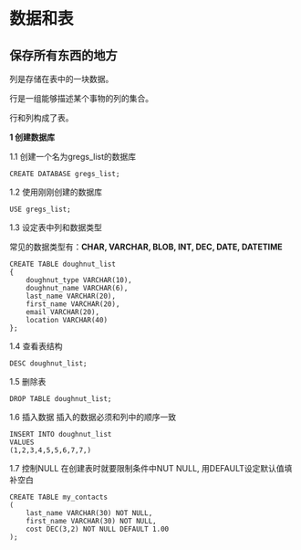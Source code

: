 # 数据和表
## 保存所有东西的地方
列是存储在表中的一块数据。

行是一组能够描述某个事物的列的集合。

行和列构成了表。

**1 创建数据库**

1.1 创建一个名为gregs_list的数据库

```
CREATE DATABASE gregs_list;
```
1.2 使用刚刚创建的数据库

```
USE gregs_list;
```
1.3 设定表中列和数据类型

常见的数据类型有：**CHAR, VARCHAR, BLOB, INT, DEC, DATE, DATETIME**

```
CREATE TABLE doughnut_list
{
	doughnut_type VARCHAR(10),
	doughnut_name VARCHAR(6),
	last_name VARCHAR(20),
	first_name VARCHAR(20),
	email VARCHAR(20),
	location VARCHAR(40)
};
```
1.4 查看表结构

```
DESC doughnut_list;
```
1.5 删除表

```
DROP TABLE doughnut_list;
```
1.6 插入数据
插入的数据必须和列中的顺序一致
```
INSERT INTO doughnut_list
VALUES
(1,2,3,4,5,5,6,7,7,)
```

1.7 控制NULL
在创建表时就要限制条件中NUT NULL,
用DEFAULT设定默认值填补空白

```
CREATE TABLE my_contacts
(
	last_name VARCHAR(30) NOT NULL,
	first_name VARCHAR(30) NOT NULL,
	cost DEC(3,2) NOT NULL DEFAULT 1.00
);
```

















